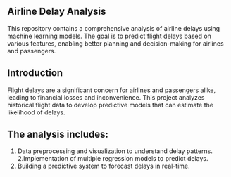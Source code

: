 ## Airline Delay Analysis
This repository contains a comprehensive analysis of airline delays using machine learning models. The goal is to predict flight delays based on various features, enabling better planning and decision-making for airlines and passengers.

## Introduction
Flight delays are a significant concern for airlines and passengers alike, leading to financial losses and inconvenience. This project analyzes historical flight data to develop predictive models that can estimate the likelihood of delays.

## The analysis includes:
1. Data preprocessing and visualization to understand delay patterns.
2.Implementation of multiple regression models to predict delays.
3. Building a predictive system to forecast delays in real-time.

   
